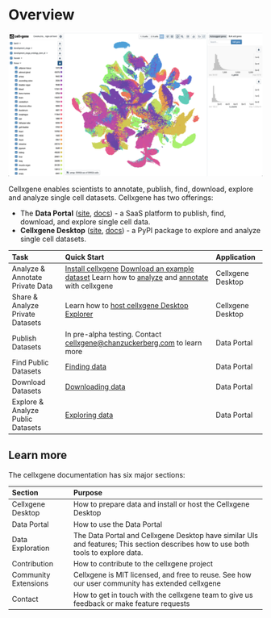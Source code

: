 # Overview

![](.gitbook/assets/cellxgene_colored_hcl.png)

Cellxgene enables scientists to annotate, publish, find, download, explore and analyze single cell datasets. Cellxgene has two offerings:

* The **Data Portal** \([site](https://cellxgene.cziscience.com/), [docs](portal/hosted-intro.md)\) - a SaaS platform to publish, find, download, and explore single cell data.
* **Cellxgene Desktop** \([site](https://github.com/chanzuckerberg/cellxgene), [docs](https://github.com/ambrosejcarr/cellxgene-docs/tree/7687eb17428bd423ffd2e2184da9527146abb038/explorer/explorer-intro.md)\) - a PyPI package to explore and analyze single cell datasets.

| Task | Quick Start | Application |
| :--- | :--- | :--- |
| Analyze & Annotate Private Data | [Install cellxgene](desktop/install.md) [Download an example dataset](portal/data-portal.md#download) Learn how to [analyze](https://github.com/ambrosejcarr/cellxgene-docs/tree/7687eb17428bd423ffd2e2184da9527146abb038/explorer/features/universal-features.md) and [annotate](https://github.com/ambrosejcarr/cellxgene-docs/tree/7687eb17428bd423ffd2e2184da9527146abb038/explorer/features/desktop-features/annotations.md) with cellxgene | Cellxgene Desktop |
| Share & Analyze Private Datasets | Learn how to [host cellxgene Desktop Explorer](desktop/self-hosting/) | Cellxgene Desktop |
| Publish Datasets | In pre-alpha testing. Contact [cellxgene@chanzuckerberg.com](mailto:cellxgene@chanzuckerberg.com) to learn more | Data Portal |
| Find Public Datasets | [Finding data](portal/data-portal.md) | Data Portal |
| Download Datasets | [Downloading data](portal/data-portal.md#download) | Data Portal |
| Explore & Analyze Public Datasets | [Exploring data](https://github.com/ambrosejcarr/cellxgene-docs/tree/7687eb17428bd423ffd2e2184da9527146abb038/explorer/features/README.md) | Data Portal |

## Learn more

The cellxgene documentation has six major sections:

| Section | Purpose |
| :--- | :--- |
| Cellxgene Desktop | How to prepare data and install or host the Cellxgene Desktop |
| Data Portal | How to use the Data Portal |
| Data Exploration | The Data Portal and Cellxgene Desktop have similar UIs and features; This section describes how to use both tools to explore data. |
| Contribution | How to contribute to the cellxgene project |
| Community Extensions | Cellxgene is MIT licensed, and free to reuse. See how our user community has extended cellxgene |
| Contact | How to get in touch with the cellxgene team to give us feedback or make feature requests |


